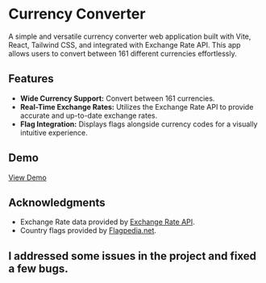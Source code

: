 # Currency Converter

A simple and versatile currency converter web application built with Vite, React, Tailwind CSS, and integrated with Exchange Rate API. This app allows users to convert between 161 different currencies effortlessly.

## Features

- **Wide Currency Support:** Convert between 161 currencies.
- **Real-Time Exchange Rates:** Utilizes the Exchange Rate API to provide accurate and up-to-date exchange rates.
- **Flag Integration:** Displays flags alongside currency codes for a visually intuitive experience.

## Demo

[View Demo](https://vishalpawar26.github.io/currency-converter/)

## Acknowledgments
   - Exchange Rate data provided by [Exchange Rate API](https://www.exchangerate-api.com/).
   - Country flags provided by [Flagpedia.net](https://flagpedia.net/download/api).

## I addressed some issues in the project and fixed a few bugs. 
